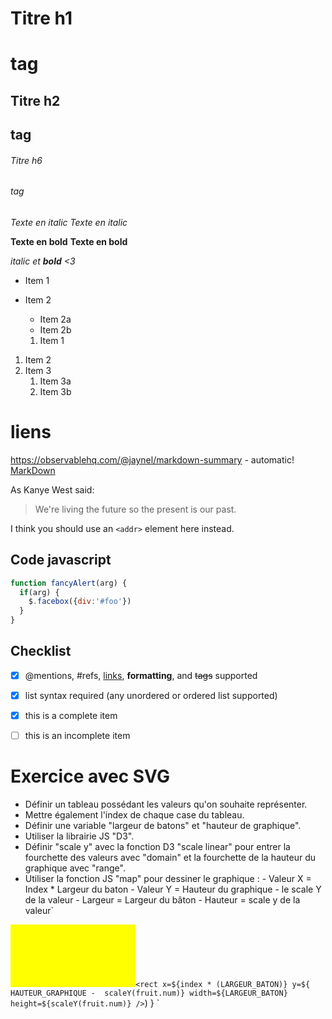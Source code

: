 # Titre h1 <h1> tag
## Titre h2 <h2> tag
###### Titre h6 <h6> tag


*Texte en italic*
_Texte en italic_

**Texte en bold**
__Texte en bold__

_italic et **bold** <3_


* Item 1
* Item 2
  * Item 2a
  * Item 2b
  
  
  1. Item 1
1. Item 2
1. Item 3
   1. Item 3a
   1. Item 3b
   
# liens
https://observablehq.com/@jaynel/markdown-summary - automatic!
[MarkDown](https://observablehq.com/@jaynel/markdown-summary)


As Kanye West said:

> We're living the future so
> the present is our past.



I think you should use an
`<addr>` element here instead.


## Code javascript
```javascript
function fancyAlert(arg) {
  if(arg) {
    $.facebox({div:'#foo'})
  }
}
```

## Checklist
- [x] @mentions, #refs, [links](), **formatting**, and <del>tags</del> supported
- [x] list syntax required (any unordered or ordered list supported)
- [x] this is a complete item
- [ ] this is an incomplete item



# Exercice avec SVG
* Définir un tableau possédant les valeurs qu'on souhaite représenter.
* Mettre également l'index de chaque case du tableau.
* Définir une variable "largeur de batons" et "hauteur de graphique".
* Utiliser la librairie JS "D3".
* Définir "scale y" avec la fonction D3 "scale linear" pour entrer la fourchette des valeurs avec "domain" et la fourchette de la hauteur du graphique avec "range".
* Utiliser la fonction JS "map" pour dessiner le graphique : - Valeur X = Index * Largeur du baton - Valeur Y = Hauteur du graphique - le scale Y de la valeur - Largeur = Largeur du bâton - Hauteur = scale y de la valeur`

<svg
  width="200"
  height="100">
  <rect width="200" height="100" fill="yellow" />
  ${
    fruits.map((fruit, index) => svg`<rect
      x=${index * (LARGEUR_BATON)}
      y=${ HAUTEUR_GRAPHIQUE -  scaleY(fruit.num)}
      width=${LARGEUR_BATON}
      height=${scaleY(fruit.num)}
      />`)
  }
</svg>`

